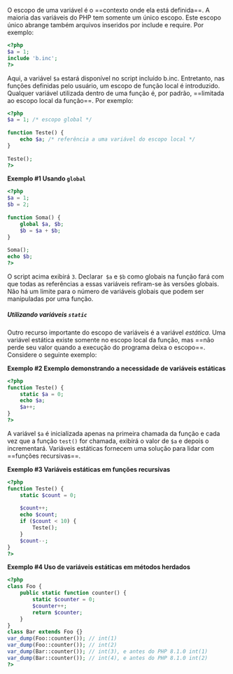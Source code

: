 O escopo de uma variável é o ==contexto onde ela está definida==. A maioria das variáveis do PHP tem somente um único escopo. Este escopo único abrange também arquivos inseridos por include e require. Por exemplo:

```php
<?php  
$a = 1;  
include 'b.inc';  
?>
```

Aqui, a variável `$a` estará disponível no script incluído b.inc. Entretanto, nas funções definidas pelo usuário, um escopo de função local é introduzido. Qualquer variável utilizada dentro de uma função é, por padrão, ==limitada ao escopo local da função==. Por exemplo:

```php
<?php  
$a = 1; /* escopo global */  
  
function Teste() {  
	echo $a; /* referência a uma variável do escopo local */  
}  
  
Teste();  
?>
```

**Exemplo #1 Usando `global`**
```php
<?php  
$a = 1;  
$b = 2;  
  
function Soma() {  
	global $a, $b;  
	$b = $a + $b;  
}  
  
Soma();  
echo $b;  
?>
```

O script acima exibirá `3`. Declarar` $a` e `$b` como globais na função fará com que todas as referências a essas variáveis refiram-se às versões globais. Não há um limite para o número de variáveis globais que podem ser manipuladas por uma função.

##### Utilizando variáveis `static`
Outro recurso importante do escopo de variáveis é a variável _estática_. Uma variável estática existe somente no escopo local da função, mas ==não perde seu valor quando a execução do programa deixa o escopo==. Considere o seguinte exemplo:

**Exemplo #2 Exemplo demonstrando a necessidade de variáveis estáticas**
```php
<?php  
function Teste() {  
	static $a = 0;  
	echo $a;  
	$a++;  
}  
?>
```
A variável `$a` é inicializada apenas na primeira chamada da função e cada vez que a função `test()` for chamada, exibirá o valor de `$a` e depois o incrementará. Variáveis estáticas fornecem uma solução para lidar com ==funções recursivas==.

**Exemplo #3 Variáveis estáticas em funções recursivas**
```php
<?php  
function Teste() {  
	static $count = 0;  
	  
	$count++;  
	echo $count;  
	if ($count < 10) {  
		Teste();  
	}  
	$count--;  
}  
?>
```

**Exemplo #4 Uso de variáveis estáticas em métodos herdados**
```php
<?php  
class Foo {  
	public static function counter() {  
		static $counter = 0;  
		$counter++;  
		return $counter;  
	}  
}  
class Bar extends Foo {}  
var_dump(Foo::counter()); // int(1)  
var_dump(Foo::counter()); // int(2)  
var_dump(Bar::counter()); // int(3), e antes do PHP 8.1.0 int(1)  
var_dump(Bar::counter()); // int(4), e antes do PHP 8.1.0 int(2)  
?>
```
